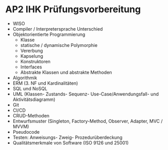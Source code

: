 # AP2 IHK Prüfungsvorbereitung

- WISO
- Compiler / Interpretersprache Unterschied
- Objektorientierte Programmierung 
	- Klasse
	- statische / dynamische Polymorphie
	- Vererbung
	- Kapselung
	- Konstruktoren
	- Interfaces
	- Abstrakte Klassen und abstrakte Methoden
- Algorithmik
- ERM (3. NF und Kardinalitäten)
- SQL und NoSQL
- UML (Klassen- Zustands- Sequenz- 
       Use-Case/Anwendungsfall- und Aktivitätsdiagramm)
- Git
- CI/CD
- CRUD-Methoden
- Entwurfsmuster (Singleton, Factory-Method, Observer, Adapter, MVC / MVVM)
- Pseudocode
- Testen: Anweisungs- Zweig- Prozedurüberdeckung
- Qualitätsmerkmale von Software (ISO 9126 und 25001)